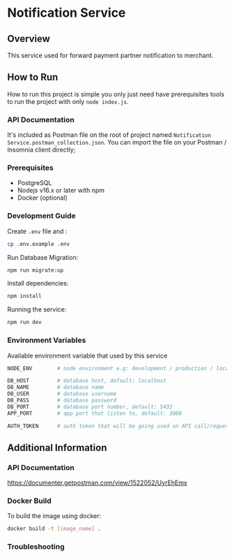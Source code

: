# Notification Service

## Overview

This service used for forward payment partner notification to merchant.

## How to Run

How to run this project is simple you only just need have prerequisites tools to run the project with only `node index.js`.

### API Documentation

It's included as Postman file on the root of project named `Notification Service.postman_collection.json`. You can import the file on your Postman / Insomnia client directly;

### Prerequisites

- PostgreSQL
- Nodejs v16.x or later with npm
- Docker (optional)

### Development Guide

Create `.env` file and :

```bash
cp .env.example .env
```

Run Database Migration:

```bash
npm run migrate:up
```

Install dependencies:

```bash
npm install
```

Running the service:

```bash
npm run dev
```

### Environment Variables

Available environment variable that used by this service

```bash
NODE_ENV        # node environment e.g: development / production / local

DB_HOST         # database host, default: localhost
DB_NAME         # database name
DB_USER         # database username
DB_PASS         # database password
DB_PORT         # database port number, default: 5432
APP_PORT        # app port that listen to, default: 3000

AUTH_TOKEN      # auth token that will be going used on API call/request
```

## Additional Information

### API Documentation

https://documenter.getpostman.com/view/1522052/UyrEhEmx

### Docker Build

To build the image using docker:

```bash
docker build -t [image_name] .
```

### Troubleshooting
